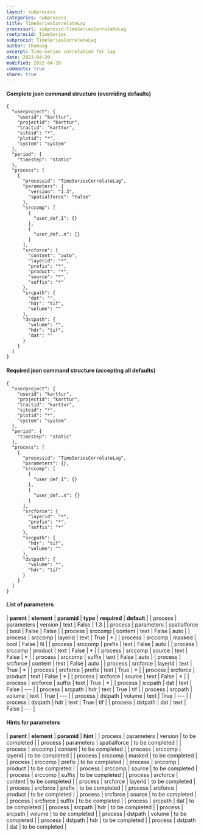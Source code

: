 ```yaml
---
layout: subprocess
categories: subprocess
title: TimeSeriesCorrelateLag
processurl: subprocid-TimeSeriesCorrelateLag
rootprocid: TimeSeries
subprocid: TimeSeriesCorrelateLag
author: thomasg
excerpt: Time-series correlation for lag
date: 2022-04-20
modified: 2022-04-20
comments: true
share: true
---
```


#### Complete json command structure (overriding defaults)
```
{
  "userproject": {
    "userid": "karttur",
    "projectid": "karttur",
    "tractid": "karttur",
    "siteid": "*",
    "plotid": "*",
    "system": "system"
  },
  "period": {
    "timestep": "static"
  },
  "process": [
    {
      "processid": "TimeSeriesCorrelateLag",
      "parameters": {
        "version": "1.3",
        "spatialforce": "False"
      },
      "srccomp": [
        {
          "user_def_1": {}
        },
        {
          "user_def..n": {}
        }
      ],
      "srcforce": {
        "content": "auto",
        "layerid": "*",
        "prefix": "*",
        "product": "*",
        "source": "*",
        "suffix": "*"
      },
      "srcpath": {
        "dat": "",
        "hdr": "tif",
        "volume": ""
      },
      "dstpath": {
        "volume": "",
        "hdr": "tif",
        "dat": ""
      }
    }
  ]
}
```
#### Required json command structure (accepting all defaults)
```
{
  "userproject": {
    "userid": "karttur",
    "projectid": "karttur",
    "tractid": "karttur",
    "siteid": "*",
    "plotid": "*",
    "system": "system"
  },
  "period": {
    "timestep": "static"
  },
  "process": [
    {
      "processid": "TimeSeriesCorrelateLag",
      "parameters": {},
      "srccomp": [
        {
          "user_def_1": {}
        },
        {
          "user_def..n": {}
        }
      ],
      "srcforce": {
        "layerid": "*",
        "prefix": "*",
        "suffix": "*"
      },
      "srcpath": {
        "hdr": "tif",
        "volume": ""
      },
      "dstpath": {
        "volume": "",
        "hdr": "tif"
      }
    }
  ]
}
```
#### List of parameters

| **parent** | **element** | **paramid** | **type** | **required** | **default** |
| process | parameters | version | text | False | 1.3 |
| process | parameters | spatialforce | bool | False | False |
| process | srccomp | content | text | False | auto |
| process | srccomp | layerid | text | True | * |
| process | srccomp | masked | bool | False | N |
| process | srccomp | prefix | text | False | auto |
| process | srccomp | product | text | False | * |
| process | srccomp | source | text | False | * |
| process | srccomp | suffix | text | False | auto |
| process | srcforce | content | text | False | auto |
| process | srcforce | layerid | text | True | * |
| process | srcforce | prefix | text | True | * |
| process | srcforce | product | text | False | * |
| process | srcforce | source | text | False | * |
| process | srcforce | suffix | text | True | * |
| process | srcpath | dat | text | False | --- |
| process | srcpath | hdr | text | True | tif |
| process | srcpath | volume | text | True | --- |
| process | dstpath | volume | text | True | --- |
| process | dstpath | hdr | text | True | tif |
| process | dstpath | dat | text | False | --- |

#### Hints for parameters

| **parent** | **element** | **paramid** | **hint** |
| process | parameters | version | to be completed |
| process | parameters | spatialforce | to be completed |
| process | srccomp | content | to be completed |
| process | srccomp | layerid | to be completed |
| process | srccomp | masked | to be completed |
| process | srccomp | prefix | to be completed |
| process | srccomp | product | to be completed |
| process | srccomp | source | to be completed |
| process | srccomp | suffix | to be completed |
| process | srcforce | content | to be completed |
| process | srcforce | layerid | to be completed |
| process | srcforce | prefix | to be completed |
| process | srcforce | product | to be completed |
| process | srcforce | source | to be completed |
| process | srcforce | suffix | to be completed |
| process | srcpath | dat | to be completed |
| process | srcpath | hdr | to be completed |
| process | srcpath | volume | to be completed |
| process | dstpath | volume | to be completed |
| process | dstpath | hdr | to be completed |
| process | dstpath | dat | to be completed |
